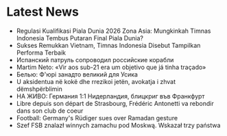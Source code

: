 # Latest News
-  Regulasi Kualifikasi Piala Dunia 2026 Zona Asia: Mungkinkah Timnas Indonesia Tembus Putaran Final Piala Dunia?
-  Sukses Remukkan Vietnam, Timnas Indonesia Disebut Tampilkan Performa Terbaik
-  Испанский патруль сопроводил российские корабли
-  Martim Neto: «Vir aos sub-21 era um objetivo que já tinha traçado»
-  Белью: Ф'юрі занадто великий для Усика
-  U aksidentua në kokë dhe rrezikoi jetën, avokatja i zhvat dëmshpërblimin
-  НА ЖИВО: Германия 1:1 Нидерландия, блицкриг във Франкфурт
-  Libre depuis son départ de Strasbourg, Frédéric Antonetti va rebondir dans son club de coeur
-  Football: Germany's Rüdiger sues over Ramadan gesture
-  Szef FSB znalazł winnych zamachu pod Moskwą. Wskazał trzy państwa
